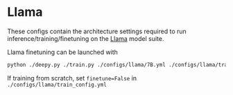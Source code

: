 # Llama
These configs contain the architecture settings required to run inference/training/finetuning on the [Llama](https://huggingface.co/docs/transformers/main/model_doc/llama) model suite.

Llama finetuning  can be launched with
```sh
python ./deepy.py ./train.py ./configs/llama/7B.yml ./configs/llama/train_config.yml ./configs/local_setup.yml
```

If training from scratch, set `finetune=False` in `./configs/llama/train_config.yml`
